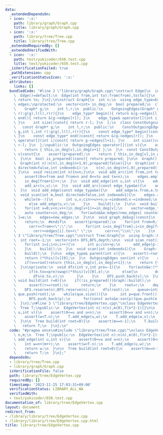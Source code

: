 ```yaml
---
data:
  _extendedDependsOn:
  - icon: ':x:'
    path: library/graph/Graph.cpp
    title: library/graph/Graph.cpp
  - icon: ':x:'
    path: library/tree/Tree.cpp
    title: library/tree/Tree.cpp
  _extendedRequiredBy: []
  _extendedVerifiedWith:
  - icon: ':x:'
    path: test/yukicoder/650.test.cpp
    title: test/yukicoder/650.test.cpp
  _isVerificationFailed: true
  _pathExtension: cpp
  _verificationStatusIcon: ':x:'
  attributes:
    links: []
  bundledCode: "#line 2 \"library/graph/Graph.cpp\"\nstruct Edge{\n  int from,to;\n\
    \  Edge()=default;\n  Edge(int from,int to):from(from),to(to){}\n  operator int()const{\
    \ return to; }\n};\n\nstruct Graph{\n  int n;\n  using edge_type=Edge;\n  vector<edge_type>\
    \ edges;\nprotected:\n  vector<int> in_deg;\n  bool prepared;\n  class OutgoingEdges{\n\
    \    Graph* g;\n    int l,r;\n  public:\n    OutgoingEdges(Graph* g,int l,int\
    \ r):g(g),l(l),r(r){}\n    edge_type* begin(){ return &(g->edges[l]); }\n    edge_type*\
    \ end(){ return &(g->edges[r]); }\n    edge_type& operator[](int i){ return g->edges[l+i];\
    \ }\n    int size()const{ return r-l; }\n  };\n  class ConstOutgoingEdges{\n \
    \   const Graph* g;\n    int l,r;\n  public:\n    ConstOutgoingEdges(const Graph*\
    \ g,int l,int r):g(g),l(l),r(r){}\n    const edge_type* begin()const{ return &(g->edges[l]);\
    \ }\n    const edge_type* end()const{ return &(g->edges[r]); }\n    const edge_type&\
    \ operator[](int i)const{ return g->edges[l+i]; }\n    int size()const{ return\
    \ r-l; }\n  };\npublic:\n  OutgoingEdges operator[](int v){\n    assert(prepared);\n\
    \    return { this,in_deg[v],in_deg[v+1] };\n  }\n  const ConstOutgoingEdges operator[](int\
    \ v)const{\n    assert(prepared);\n    return { this,in_deg[v],in_deg[v+1] };\n\
    \  }\n\n  bool is_prepared()const{ return prepared; }\n\n  Graph():n(0),in_deg(1,0),prepared(false){}\n\
    \  Graph(int n):n(n),in_deg(n+1,0),prepared(false){}\n  Graph(int n,int m,bool\
    \ directed=false,int indexed=1):\n    n(n),in_deg(n+1,0),prepared(false){ scan(m,directed,indexed);\
    \ }\n\n  void resize(int n){n=n;}\n\n  void add_arc(int from,int to){\n    assert(!prepared);\n\
    \    assert(0<=from and from<n and 0<=to and to<n);\n    edges.emplace_back(from,to);\n\
    \    in_deg[from+1]++;\n  }\n  void add_edge(int u,int v){\n    add_arc(u,v);\n\
    \    add_arc(v,u);\n  }\n  void add_arc(const edge_type&e){\n    add_arc(e.from,e.to);\n\
    \  }\n  void add_edge(const edge_type&e){\n    add_edge(e.from,e.to);\n  }\n\n\
    \  void scan(int m,bool directed=false,int indexed=1){\n    edges.reserve(directed?m:2*m);\n\
    \    while(m--){\n      int u,v;cin>>u>>v;u-=indexed;v-=indexed;\n      if(directed)add_arc(u,v);\n\
    \      else add_edge(u,v);\n    }\n    build();\n  }\n\n  void build(){\n    assert(!prepared);prepared=true;\n\
    \    for(int v=0;v<n;v++)in_deg[v+1]+=in_deg[v];\n    vector<edge_type> new_edges(in_deg.back());\n\
    \    auto counter=in_deg;\n    for(auto&&e:edges)new_edges[ counter[e.from]++\
    \ ]=e;\n    edges=new_edges;\n  }\n\n  void graph_debug()const{\n  #ifndef __LOCAL\n\
    \    return;\n  #endif\n    assert(prepared);\n    for(int from=0;from<n;from++){\n\
    \      cerr<<from<<\";\";\n      for(int i=in_deg[from];i<in_deg[from+1];i++)\n\
    \        cerr<<edges[i].to<<\" \";\n      cerr<<\"\\n\";\n    }\n  }\n};\n#line\
    \ 3 \"library/tree/Tree.cpp\"\nstruct Tree:Graph{\n  using Graph::Graph;\n  Tree()=default;\n\
    \  int root=-1;\n  vector<int> DFS,BFS,depth;\n\n  void scan_root(int indexed=1){\n\
    \    for(int i=1;i<n;i++){\n      int p;cin>>p;\n      add_edge(p-indexed,i);\n\
    \    }\n    build();\n  }\n  void scan(int indexed=1){\n    Graph::scan(n-1,false,indexed);\n\
    \    build();\n  }\n\n  edge_type& parent(int v){\n    assert(~root and root!=v);\n\
    \    return (*this)[v][0];\n  }\n  OutgoingEdges son(int v){\n    assert(~root);\n\
    \    if(v==root)return {this,in_deg[v],in_deg[v+1]};\n    return {this,in_deg[v]+1,in_deg[v+1]};\n\
    \  }\n\nprivate:\n  void dfs(int v,int pre=-1){\n    for(auto&e:(*this)[v]){\n\
    \      if(e.to==pre)swap((*this)[v][0],e);\n      else{\n        depth[e.to]=depth[v]+1;\n\
    \        dfs(e.to,v);\n      }\n    }\n    DFS.push_back(v);\n  }\npublic:\n \
    \ void build(int r=0){\n    if(!is_prepared())Graph::build();\n    if(~root){\n\
    \      assert(r==root);\n      return;\n    }\n    root=r;\n    depth=vector<int>(n,0);\n\
    \    DFS.reserve(n);BFS.reserve(n);\n    dfs(root);\n    queue<int> que;\n   \
    \ que.push(root);\n    while(que.size()){\n      int p=que.front();que.pop();\n\
    \      BFS.push_back(p);\n      for(const auto&e:son(p))que.push(e.to);\n    }\n\
    \  }\n};\n#line 3 \"library/tree/EdgeVertex.cpp\"\nclass EdgeVertex{\n  int n,m;\n\
    \  Tree T;\npublic:\n  EdgeVertex(int n):n(n),m(0),T(n*2-1){}\n\n  int add_edge(int\
    \ u,int v){\n    assert(0<=u and u<n);\n    assert(0<=v and v<n);\n    int w=n+(m++);\n\
    \    assert(w<T.n);\n    T.add_edge(u,w);\n    T.add_edge(w,v);\n    return w;\n\
    \  }\n\n  Tree build(int root=0){\n    assert(m==n-1);\n    T.build(root);\n \
    \   return T;\n  }\n};\n"
  code: "#pragma once\n#include \"library/tree/Tree.cpp\"\nclass EdgeVertex{\n  int\
    \ n,m;\n  Tree T;\npublic:\n  EdgeVertex(int n):n(n),m(0),T(n*2-1){}\n\n  int\
    \ add_edge(int u,int v){\n    assert(0<=u and u<n);\n    assert(0<=v and v<n);\n\
    \    int w=n+(m++);\n    assert(w<T.n);\n    T.add_edge(u,w);\n    T.add_edge(w,v);\n\
    \    return w;\n  }\n\n  Tree build(int root=0){\n    assert(m==n-1);\n    T.build(root);\n\
    \    return T;\n  }\n};"
  dependsOn:
  - library/tree/Tree.cpp
  - library/graph/Graph.cpp
  isVerificationFile: false
  path: library/tree/EdgeVertex.cpp
  requiredBy: []
  timestamp: '2023-11-25 17:03:31+09:00'
  verificationStatus: LIBRARY_ALL_WA
  verifiedWith:
  - test/yukicoder/650.test.cpp
documentation_of: library/tree/EdgeVertex.cpp
layout: document
redirect_from:
- /library/library/tree/EdgeVertex.cpp
- /library/library/tree/EdgeVertex.cpp.html
title: library/tree/EdgeVertex.cpp
---
```

